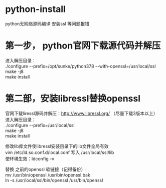 # python-install
python无网络源码编译 安装ssl 等问题报错  

# 第一步， python官网下载源代码并解压  
进入解压目录：  
./configure --prefix=/opt/sunke/python378 --with-openssl=/usr/local/ssl  
make -j8  
make install



# 第二部，安装libressl替换openssl  
官网下载liressl源码并解压：http://www.libressl.org/ （尽量下载3版本以上）  
进入解压目录：    
./configure --prefix=/usr/local/ssl  
make -j8  
make install  

修改lib库文件使libressl安装目录下的lib文件全局有效  
vim  /etc/ld.so.conf.d/local.conf  写入 /usr/local/ssl/lib  
使环境生效：ldconfig -v  

替换 之前的openssl 软链接（记得备份）:  
mv /usr/bin/openssl /usr/bin/openssl.bak  
ln -s /usr/local/ssl/bin/openssl /usr/bin/openssl


